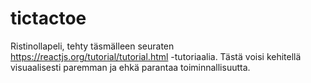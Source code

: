 # tictactoe
Ristinollapeli, tehty täsmälleen seuraten https://reactjs.org/tutorial/tutorial.html -tutoriaalia. Tästä voisi kehitellä visuaalisesti paremman ja ehkä parantaa toiminnallisuutta.
